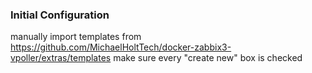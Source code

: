 ### Initial Configuration

manually import templates from https://github.com/MichaelHoltTech/docker-zabbix3-vpoller/extras/templates
make sure every "create new" box is checked
